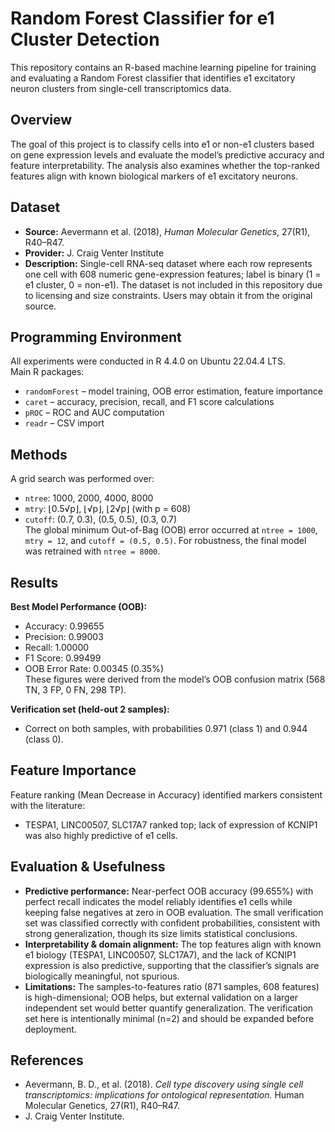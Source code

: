 # Random Forest Classifier for e1 Cluster Detection

This repository contains an R-based machine learning pipeline for training and evaluating a Random Forest classifier that identifies e1 excitatory neuron clusters from single-cell transcriptomics data.

## Overview
The goal of this project is to classify cells into e1 or non-e1 clusters based on gene expression levels and evaluate the model’s predictive accuracy and feature interpretability. The analysis also examines whether the top-ranked features align with known biological markers of e1 excitatory neurons.

## Dataset
- **Source:** Aevermann et al. (2018), *Human Molecular Genetics*, 27(R1), R40–R47.  
- **Provider:** J. Craig Venter Institute  
- **Description:** Single-cell RNA-seq dataset where each row represents one cell with 608 numeric gene-expression features; label is binary (1 = e1 cluster, 0 = non-e1). The dataset is not included in this repository due to licensing and size constraints. Users may obtain it from the original source.

## Programming Environment
All experiments were conducted in R 4.4.0 on Ubuntu 22.04.4 LTS.  
Main R packages:
- `randomForest` – model training, OOB error estimation, feature importance  
- `caret` – accuracy, precision, recall, and F1 score calculations  
- `pROC` – ROC and AUC computation  
- `readr` – CSV import  

## Methods
A grid search was performed over:
- `ntree`: 1000, 2000, 4000, 8000  
- `mtry`: ⌊0.5√p⌋, ⌊√p⌋, ⌊2√p⌋ (with p = 608)  
- `cutoff`: (0.7, 0.3), (0.5, 0.5), (0.3, 0.7)  
The global minimum Out-of-Bag (OOB) error occurred at `ntree = 1000`, `mtry = 12`, and `cutoff = (0.5, 0.5)`. For robustness, the final model was retrained with `ntree = 8000`.

## Results
**Best Model Performance (OOB):**
- Accuracy: 0.99655  
- Precision: 0.99003  
- Recall: 1.00000  
- F1 Score: 0.99499  
- OOB Error Rate: 0.00345 (0.35%)  
These figures were derived from the model’s OOB confusion matrix (568 TN, 3 FP, 0 FN, 298 TP).

**Verification set (held-out 2 samples):**
- Correct on both samples, with probabilities 0.971 (class 1) and 0.944 (class 0).

## Feature Importance
Feature ranking (Mean Decrease in Accuracy) identified markers consistent with the literature:
- TESPA1, LINC00507, SLC17A7 ranked top; lack of expression of KCNIP1 was also highly predictive of e1 cells.

## Evaluation & Usefulness
- **Predictive performance:** Near-perfect OOB accuracy (99.655%) with perfect recall indicates the model reliably identifies e1 cells while keeping false negatives at zero in OOB evaluation. The small verification set was classified correctly with confident probabilities, consistent with strong generalization, though its size limits statistical conclusions.
- **Interpretability & domain alignment:** The top features align with known e1 biology (TESPA1, LINC00507, SLC17A7), and the lack of KCNIP1 expression is also predictive, supporting that the classifier’s signals are biologically meaningful, not spurious.
- **Limitations:** The samples-to-features ratio (871 samples, 608 features) is high-dimensional; OOB helps, but external validation on a larger independent set would better quantify generalization. The verification set here is intentionally minimal (n=2) and should be expanded before deployment.

## References
- Aevermann, B. D., et al. (2018). *Cell type discovery using single cell transcriptomics: implications for ontological representation.* Human Molecular Genetics, 27(R1), R40–R47.  
- J. Craig Venter Institute.

